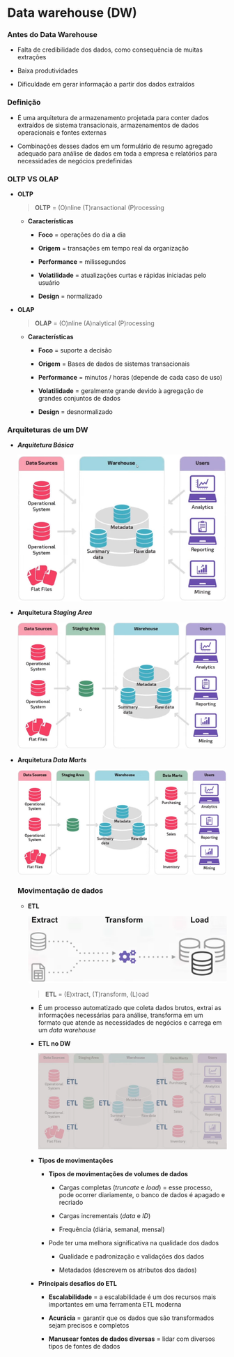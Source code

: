 # Data warehouse (DW)

### Antes do Data Warehouse 

* Falta de credibilidade dos dados, como consequência de muitas extrações

* Baixa produtividades

* Dificuldade em gerar informação a partir dos dados extraídos

### Definição

* É uma arquitetura de armazenamento projetada para conter dados extraídos de sistema transacionais, armazenamentos de dados operacionais e fontes externas

* Combinações desses dados em um formulário de resumo agregado adequado para análise de dados em toda a empresa e relatórios para necessidades de negócios predefinidas

### OLTP VS OLAP

* **OLTP**

  > **OLTP** = (O)nline (T)ransactional (P)rocessing

  * **Características**

    * **Foco** = operações do dia a dia

    * **Origem** = transações em tempo real da organização

    * **Performance** = milissegundos

    * **Volatilidade** = atualizações curtas e rápidas iniciadas pelo usuário

    * **Design** = normalizado

* **OLAP**

  > **OLAP** = (O)nline (A)nalytical (P)rocessing

  * **Características**

    * **Foco** = suporte a decisão

    * **Origem** = Bases de dados de sistemas transacionais

    * **Performance** = minutos / horas (depende de cada caso de uso)

    * **Volatilidade** = geralmente grande devido à agregação de grandes conjuntos de dados

    * **Design** = desnormalizado

### Arquiteturas de um DW

* ***Arquitetura Básica***

  ![](./assets/arquitetura-basica.png)

* **Arquitetura _Staging Area_**

  ![](./assets/arquitetura-staging-area.png)

* **Arquitetura _Data Marts_**

  ![](./assets/arquitetura-data-marts.png)

  ### Movimentação de dados

  * **ETL**

    ![](./assets/representacao-etl.png)

    > **ETL** = (E)xtract, (T)ransform, (L)oad

    * É um processo automatizado que coleta dados brutos, extrai as informações necessárias para análise, transforma em um formato que atende as necessidades de negócios e carrega em um _data warehouse_

    * **ETL no DW**

      ![](./assets/etl-no-dw.png)

    * **Tipos de movimentações**

      * **Tipos de movimentações de volumes de dados**
        * Cargas completas (_truncate_ e _load_) = esse processo, pode ocorrer diariamente, o banco de dados é apagado e recriado

        * Cargas incrementais (_data_ e _ID_)

        * Frequência (diária, semanal, mensal)

      * Pode ter uma melhora significativa na qualidade dos dados

        * Qualidade e padronização e validações dos dados

        * Metadados (descrevem os atributos dos dados)

    * **Principais desafios do ETL**

      * **Escalabilidade** = a escalabilidade é um dos recursos mais importantes em uma ferramenta ETL moderna

      * **Acurácia** = garantir que os dados que são transformados sejam precisos e completos

      * **Manusear fontes de dados diversas** = lidar com diversos tipos de fontes de dados
